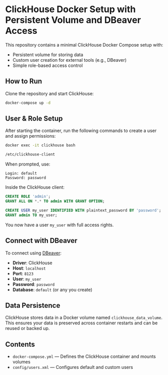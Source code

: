 # ClickHouse Docker Setup with Persistent Volume and DBeaver Access

This repository contains a minimal ClickHouse Docker Compose setup with:

- Persistent volume for storing data
- Custom user creation for external tools (e.g., DBeaver)
- Simple role-based access control

## How to Run

Clone the repository and start ClickHouse:

```bash
docker-compose up -d
````

## User & Role Setup

After starting the container, run the following commands to create a user and assign permissions:

```bash
docker exec -it clickhouse bash
```

```bash
/etc/clickhouse-client
```

When prompted, use:

```
Login: default
Password: password
```

Inside the ClickHouse client:

```sql
CREATE ROLE 'admin';
GRANT ALL ON *.* TO admin WITH GRANT OPTION;

CREATE USER my_user IDENTIFIED WITH plaintext_password BY 'password';
GRANT admin TO my_user;
```

You now have a user `my_user` with full access rights.

## Connect with DBeaver

To connect using [DBeaver](https://dbeaver.io/):

* **Driver**: ClickHouse
* **Host**: `localhost`
* **Port**: `8123`
* **User**: `my_user`
* **Password**: `password`
* **Database**: `default` (or any you create)

## Data Persistence

ClickHouse stores data in a Docker volume named `clickhouse_data_volume`. This ensures your data is preserved across container restarts and can be reused or backed up.

## Contents

* `docker-compose.yml` — Defines the ClickHouse container and mounts volumes
* `config/users.xml` — Configures default and custom users